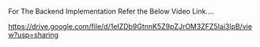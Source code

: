 For The Backend Implementation Refer the Below Video Link.... 

https://drive.google.com/file/d/1eIZDb9GtnnK5Z9pZJrOM3ZFZ5Iai3lpB/view?usp=sharing
